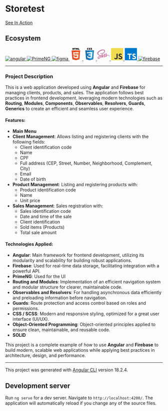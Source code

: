 # Storetest
<a href="https://store-test-psi.vercel.app" target="_blank" rel="noreferrer">See In Action</a>

## Ecosystem
<a href="https://angular.io" target="_blank" rel="noreferrer">
  <img src="https://angular.io/assets/images/logos/angular/angular.svg" alt="angular" width="45" height="45"/>
</a>
<a href="https://primefaces.org/primeng/#/setup" target="_blank" rel="noreferrer">
  <img src="https://i0.wp.com/www.primefaces.org/wp-content/uploads/2021/10/primeng-logo.png?fit=280%2C300&ssl=1" alt="PrimeNG" width="40" height="40"/>
</a>
<a href="https://www.figma.com/" target="_blank" rel="noreferrer">
  <img src="https://www.vectorlogo.zone/logos/figma/figma-icon.svg" alt="figma" width="40" height="40"/>
</a>
<a href="https://www.w3.org/html/" target="_blank" rel="noreferrer">
  <img src="https://raw.githubusercontent.com/devicons/devicon/master/icons/html5/html5-original-wordmark.svg" alt="html5" width="40" height="40"/>
</a>
<a href="https://www.w3schools.com/css/" target="_blank" rel="noreferrer"> 
  <img src="https://raw.githubusercontent.com/devicons/devicon/master/icons/css3/css3-original-wordmark.svg" alt="css3" width="40" height="40"/>
</a>
<a href="https://sass-lang.com" target="_blank" rel="noreferrer"> 
  <img src="https://raw.githubusercontent.com/devicons/devicon/master/icons/sass/sass-original.svg" alt="sass" width="40" height="40"/>
</a>
<a href="https://developer.mozilla.org/en-US/docs/Web/JavaScript" target="_blank" rel="noreferrer">
  <img src="https://raw.githubusercontent.com/devicons/devicon/master/icons/javascript/javascript-original.svg" alt="javascript" width="40" height="40"/>
</a> 
<a href="https://www.typescriptlang.org/" target="_blank" rel="noreferrer">
  <img src="https://raw.githubusercontent.com/devicons/devicon/master/icons/typescript/typescript-original.svg" alt="typescript" width="40" height="40"/>
</a>
<a href="https://(https://firebase.google.com/)" target="_blank" rel="noreferrer">
  <img src="https://www.gstatic.com/devrel-devsite/prod/va0674a8db96513470826a6ecbe1af5bc068cadff9b5aed0477a70013be17d6e8/firebase/images/lockup.svg"  alt="firebase" width="116" height="32" />
</a>

---

### Project Description

This is a web application developed using **Angular** and **Firebase** for managing clients, products, and sales. The application follows best practices in frontend development, leveraging modern technologies such as **Routing**, **Modules**, **Components**, **Observables**, **Resolvers**, **Guards**, **Generics**  to create an efficient and seamless user experience.

#### Features:
- **Main Menu**
- **Client Management**: Allows listing and registering clients with the following fields:
  - Client identification code
  - Name
  - CPF
  - Full address (CEP, Street, Number, Neighborhood, Complement, City)
  - Email
  - Date of birth
- **Product Management**: Listing and registering products with:
  - Product identification code
  - Name
  - Unit price
- **Sales Management**: Sales registration with:
  - Sales identification code
  - Date and time of the sale
  - Client identification
  - Sold items (Products)
  - Total sale amount

#### Technologies Applied:
- **Angular**: Main framework for frontend development, utilizing its modularity and scalability for building robust applications.
- **Firebase**: Used for real-time data storage, facilitating integration with a powerful API.
- **PrimeNG**: Used for the UI
- **Routing and Modules**: Implementation of an efficient navigation system and modular structure for clearer, maintainable code.
- **Observables and Resolvers**: For handling asynchronous data efficiently and preloading information before navigation.
- **Guards**: Route protection and access control based on roles and permissions.
- **CSS / SCSS**: Modern and responsive styling, optimized for a great user interface (UI/UX).
- **Object-Oriented Programming**: Object-oriented principles applied to ensure clean, maintainable, and reusable code.
- **SOLID**

This project is a complete example of how to use **Angular** and **Firebase** to build modern, scalable web applications while applying best practices in architecture, design, and performance.

---

This project was generated with [Angular CLI](https://github.com/angular/angular-cli) version 18.2.4.

## Development server

Run `ng serve` for a dev server. Navigate to `http://localhost:4200/`. The application will automatically reload if you change any of the source files.


